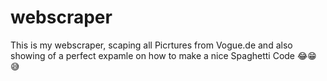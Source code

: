 # webscraper
 This is my webscraper, scaping all Picrtures from Vogue.de and also showing of a perfect expamle on how to make a nice Spaghetti Code 😂😁😅
 
 
